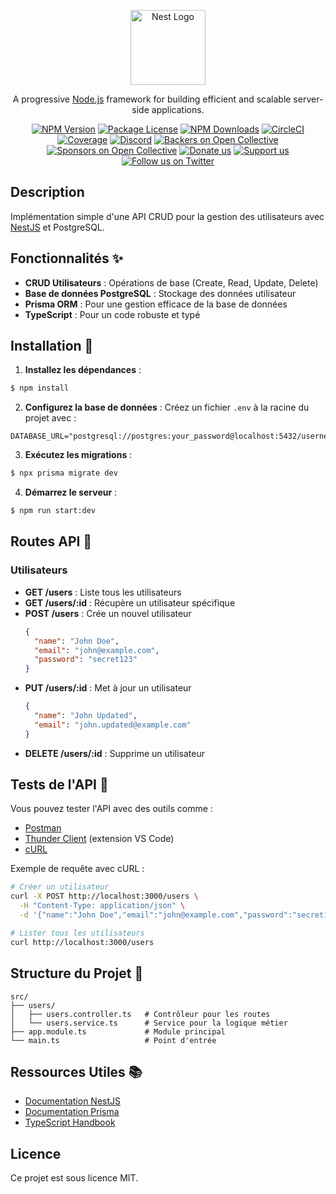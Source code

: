 <p align="center">
  <a href="http://nestjs.com/" target="blank"><img src="https://nestjs.com/img/logo-small.svg" width="120" alt="Nest Logo" /></a>
</p>

[circleci-image]: https://img.shields.io/circleci/build/github/nestjs/nest/master?token=abc123def456
[circleci-url]: https://circleci.com/gh/nestjs/nest

  <p align="center">A progressive <a href="http://nodejs.org" target="_blank">Node.js</a> framework for building efficient and scalable server-side applications.</p>
    <p align="center">
<a href="https://www.npmjs.com/~nestjscore" target="_blank"><img src="https://img.shields.io/npm/v/@nestjs/core.svg" alt="NPM Version" /></a>
<a href="https://www.npmjs.com/~nestjscore" target="_blank"><img src="https://img.shields.io/npm/l/@nestjs/core.svg" alt="Package License" /></a>
<a href="https://www.npmjs.com/~nestjscore" target="_blank"><img src="https://img.shields.io/npm/dm/@nestjs/common.svg" alt="NPM Downloads" /></a>
<a href="https://circleci.com/gh/nestjs/nest" target="_blank"><img src="https://img.shields.io/circleci/build/github/nestjs/nest/master" alt="CircleCI" /></a>
<a href="https://coveralls.io/github/nestjs/nest?branch=master" target="_blank"><img src="https://coveralls.io/repos/github/nestjs/nest/badge.svg?branch=master#9" alt="Coverage" /></a>
<a href="https://discord.gg/G7Qnnhy" target="_blank"><img src="https://img.shields.io/badge/discord-online-brightgreen.svg" alt="Discord"/></a>
<a href="https://opencollective.com/nest#backer" target="_blank"><img src="https://opencollective.com/nest/backers/badge.svg" alt="Backers on Open Collective" /></a>
<a href="https://opencollective.com/nest#sponsor" target="_blank"><img src="https://opencollective.com/nest/sponsors/badge.svg" alt="Sponsors on Open Collective" /></a>
  <a href="https://paypal.me/kamilmysliwiec" target="_blank"><img src="https://img.shields.io/badge/Donate-PayPal-ff3f59.svg" alt="Donate us"/></a>
    <a href="https://opencollective.com/nest#sponsor"  target="_blank"><img src="https://img.shields.io/badge/Support%20us-Open%20Collective-41B883.svg" alt="Support us"></a>
  <a href="https://twitter.com/nestframework" target="_blank"><img src="https://img.shields.io/twitter/follow/nestframework.svg?style=social&label=Follow" alt="Follow us on Twitter"></a>
</p>
  <!--[![Backers on Open Collective](https://opencollective.com/nest/backers/badge.svg)](https://opencollective.com/nest#backer)
  [![Sponsors on Open Collective](https://opencollective.com/nest/sponsors/badge.svg)](https://opencollective.com/nest#sponsor)-->

## Description

Implémentation simple d'une API CRUD pour la gestion des utilisateurs avec [NestJS](https://github.com/nestjs/nest) et PostgreSQL.

## Fonctionnalités ✨

- **CRUD Utilisateurs** : Opérations de base (Create, Read, Update, Delete)
- **Base de données PostgreSQL** : Stockage des données utilisateur
- **Prisma ORM** : Pour une gestion efficace de la base de données
- **TypeScript** : Pour un code robuste et typé

## Installation 🚀

1. **Installez les dépendances** :
```bash
$ npm install
```

2. **Configurez la base de données** :
Créez un fichier `.env` à la racine du projet avec :
```env
DATABASE_URL="postgresql://postgres:your_password@localhost:5432/usernest"
```

3. **Exécutez les migrations** :
```bash
$ npx prisma migrate dev
```

4. **Démarrez le serveur** :
```bash
$ npm run start:dev
```

## Routes API 📡

### Utilisateurs

- **GET /users** : Liste tous les utilisateurs
- **GET /users/:id** : Récupère un utilisateur spécifique
- **POST /users** : Crée un nouvel utilisateur
  ```json
  {
    "name": "John Doe",
    "email": "john@example.com",
    "password": "secret123"
  }
  ```
- **PUT /users/:id** : Met à jour un utilisateur
  ```json
  {
    "name": "John Updated",
    "email": "john.updated@example.com"
  }
  ```
- **DELETE /users/:id** : Supprime un utilisateur

## Tests de l'API 🧪

Vous pouvez tester l'API avec des outils comme :
- [Postman](https://www.postman.com/)
- [Thunder Client](https://www.thunderclient.com/) (extension VS Code)
- [cURL](https://curl.se/)

Exemple de requête avec cURL :
```bash
# Créer un utilisateur
curl -X POST http://localhost:3000/users \
  -H "Content-Type: application/json" \
  -d '{"name":"John Doe","email":"john@example.com","password":"secret123"}'

# Lister tous les utilisateurs
curl http://localhost:3000/users
```

## Structure du Projet 📁

```
src/
├── users/
│   ├── users.controller.ts   # Contrôleur pour les routes
│   └── users.service.ts      # Service pour la logique métier
├── app.module.ts             # Module principal
└── main.ts                   # Point d'entrée
```

## Ressources Utiles 📚

- [Documentation NestJS](https://docs.nestjs.com)
- [Documentation Prisma](https://www.prisma.io/docs)
- [TypeScript Handbook](https://www.typescriptlang.org/docs/handbook/intro.html)

## Licence

Ce projet est sous licence MIT.
